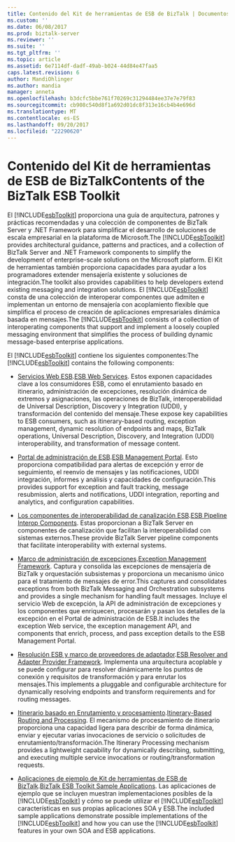 ```yaml
---
title: Contenido del Kit de herramientas de ESB de BizTalk | Documentos de Microsoft
ms.custom: ''
ms.date: 06/08/2017
ms.prod: biztalk-server
ms.reviewer: ''
ms.suite: ''
ms.tgt_pltfrm: ''
ms.topic: article
ms.assetid: 6e7114df-dadf-49ab-b024-44d84e47faa5
caps.latest.revision: 6
author: MandiOhlinger
ms.author: mandia
manager: anneta
ms.openlocfilehash: b3dcfc5bbe761f70269c31294484ee37e7e79f83
ms.sourcegitcommit: cb908c540d8f1a692d01dc8f313e16cb4b4e696d
ms.translationtype: MT
ms.contentlocale: es-ES
ms.lasthandoff: 09/20/2017
ms.locfileid: "22290620"
---
```

# <a name="contents-of-the-biztalk-esb-toolkit"></a><span data-ttu-id="73b63-102">Contenido del Kit de herramientas de ESB de BizTalk</span><span class="sxs-lookup"><span data-stu-id="73b63-102">Contents of the BizTalk ESB Toolkit</span></span>
<span data-ttu-id="73b63-103">El [!INCLUDE[esbToolkit](../includes/esbtoolkit-md.md)] proporciona una guía de arquitectura, patrones y prácticas recomendadas y una colección de componentes de BizTalk Server y .NET Framework para simplificar el desarrollo de soluciones de escala empresarial en la plataforma de Microsoft.</span><span class="sxs-lookup"><span data-stu-id="73b63-103">The [!INCLUDE[esbToolkit](../includes/esbtoolkit-md.md)] provides architectural guidance, patterns and practices, and a collection of BizTalk Server and .NET Framework components to simplify the development of enterprise-scale solutions on the Microsoft platform.</span></span> <span data-ttu-id="73b63-104">El Kit de herramientas también proporciona capacidades para ayudar a los programadores extender mensajería existente y soluciones de integración.</span><span class="sxs-lookup"><span data-stu-id="73b63-104">The toolkit also provides capabilities to help developers extend existing messaging and integration solutions.</span></span> <span data-ttu-id="73b63-105">El [!INCLUDE[esbToolkit](../includes/esbtoolkit-md.md)] consta de una colección de interoperar componentes que admiten e implementan un entorno de mensajería con acoplamiento flexible que simplifica el proceso de creación de aplicaciones empresariales dinámica basada en mensajes.</span><span class="sxs-lookup"><span data-stu-id="73b63-105">The [!INCLUDE[esbToolkit](../includes/esbtoolkit-md.md)] consists of a collection of interoperating components that support and implement a loosely coupled messaging environment that simplifies the process of building dynamic message-based enterprise applications.</span></span>  
  
 <span data-ttu-id="73b63-106">El [!INCLUDE[esbToolkit](../includes/esbtoolkit-md.md)] contiene los siguientes componentes:</span><span class="sxs-lookup"><span data-stu-id="73b63-106">The [!INCLUDE[esbToolkit](../includes/esbtoolkit-md.md)] contains the following components:</span></span>  
  
-   <span data-ttu-id="73b63-107">[Servicios Web ESB](../esb-toolkit/esb-web-services.md).</span><span class="sxs-lookup"><span data-stu-id="73b63-107">[ESB Web Services](../esb-toolkit/esb-web-services.md).</span></span> <span data-ttu-id="73b63-108">Estos exponen capacidades clave a los consumidores ESB, como el enrutamiento basado en itinerario, administración de excepciones, resolución dinámica de extremos y asignaciones, las operaciones de BizTalk, interoperabilidad de Universal Description, Discovery y Integration (UDDI), y transformación del contenido del mensaje.</span><span class="sxs-lookup"><span data-stu-id="73b63-108">These expose key capabilities to ESB consumers, such as itinerary-based routing, exception management, dynamic resolution of endpoints and maps, BizTalk operations, Universal Description, Discovery, and Integration (UDDI) interoperability, and transformation of message content.</span></span>  
  
-   <span data-ttu-id="73b63-109">[Portal de administración de ESB](../esb-toolkit/esb-management-portal.md).</span><span class="sxs-lookup"><span data-stu-id="73b63-109">[ESB Management Portal](../esb-toolkit/esb-management-portal.md).</span></span> <span data-ttu-id="73b63-110">Esto proporciona compatibilidad para alertas de excepción y error de seguimiento, el reenvío de mensajes y las notificaciones, UDDI integración, informes y análisis y capacidades de configuración.</span><span class="sxs-lookup"><span data-stu-id="73b63-110">This provides support for exception and fault tracking, message resubmission, alerts and notifications, UDDI integration, reporting and analytics, and configuration capabilities.</span></span>  
  
-   <span data-ttu-id="73b63-111">[Los componentes de interoperabilidad de canalización ESB](../esb-toolkit/esb-pipeline-interop-components.md).</span><span class="sxs-lookup"><span data-stu-id="73b63-111">[ESB Pipeline Interop Components](../esb-toolkit/esb-pipeline-interop-components.md).</span></span> <span data-ttu-id="73b63-112">Estas proporcionan a BizTalk Server en componentes de canalización que facilitan la interoperabilidad con sistemas externos.</span><span class="sxs-lookup"><span data-stu-id="73b63-112">These provide BizTalk Server pipeline components that facilitate interoperability with external systems.</span></span>  
  
-   <span data-ttu-id="73b63-113">[Marco de administración de excepciones](../esb-toolkit/exception-management-framework.md).</span><span class="sxs-lookup"><span data-stu-id="73b63-113">[Exception Management Framework](../esb-toolkit/exception-management-framework.md).</span></span> <span data-ttu-id="73b63-114">Captura y consolida las excepciones de mensajería de BizTalk y orquestación subsistemas y proporciona un mecanismo único para el tratamiento de mensajes de error.</span><span class="sxs-lookup"><span data-stu-id="73b63-114">This captures and consolidates exceptions from both BizTalk Messaging and Orchestration subsystems and provides a single mechanism for handling fault messages.</span></span> <span data-ttu-id="73b63-115">Incluye el servicio Web de excepción, la API de administración de excepciones y los componentes que enriquecen, procesarán y pasan los detalles de la excepción en el Portal de administración de ESB.</span><span class="sxs-lookup"><span data-stu-id="73b63-115">It includes the exception Web service, the exception management API, and components that enrich, process, and pass exception details to the ESB Management Portal.</span></span>  
  
-   <span data-ttu-id="73b63-116">[Resolución ESB y marco de proveedores de adaptador](../esb-toolkit/esb-resolver-and-adapter-provider-framework.md).</span><span class="sxs-lookup"><span data-stu-id="73b63-116">[ESB Resolver and Adapter Provider Framework](../esb-toolkit/esb-resolver-and-adapter-provider-framework.md).</span></span> <span data-ttu-id="73b63-117">Implementa una arquitectura acoplable y se puede configurar para resolver dinámicamente los puntos de conexión y requisitos de transformación y para enrutar los mensajes.</span><span class="sxs-lookup"><span data-stu-id="73b63-117">This implements a pluggable and configurable architecture for dynamically resolving endpoints and transform requirements and for routing messages.</span></span>  
  
-   <span data-ttu-id="73b63-118">[Itinerario basado en Enrutamiento y procesamiento](../esb-toolkit/itinerary-based-routing-and-processing.md).</span><span class="sxs-lookup"><span data-stu-id="73b63-118">[Itinerary-Based Routing and Processing](../esb-toolkit/itinerary-based-routing-and-processing.md).</span></span> <span data-ttu-id="73b63-119">El mecanismo de procesamiento de itinerario proporciona una capacidad ligera para describir de forma dinámica, enviar y ejecutar varias invocaciones de servicio o solicitudes de enrutamiento/transformación.</span><span class="sxs-lookup"><span data-stu-id="73b63-119">The Itinerary Processing mechanism provides a lightweight capability for dynamically describing, submitting, and executing multiple service invocations or routing/transformation requests.</span></span>  
  
-   <span data-ttu-id="73b63-120">[Aplicaciones de ejemplo de Kit de herramientas de ESB de BizTalk](../esb-toolkit/biztalk-esb-toolkit-sample-applications.md).</span><span class="sxs-lookup"><span data-stu-id="73b63-120">[BizTalk ESB Toolkit Sample Applications](../esb-toolkit/biztalk-esb-toolkit-sample-applications.md).</span></span> <span data-ttu-id="73b63-121">Las aplicaciones de ejemplo que se incluyen muestran implementaciones posibles de la [!INCLUDE[esbToolkit](../includes/esbtoolkit-md.md)] y cómo se puede utilizar el [!INCLUDE[esbToolkit](../includes/esbtoolkit-md.md)] características en sus propias aplicaciones SOA y ESB.</span><span class="sxs-lookup"><span data-stu-id="73b63-121">The included sample applications demonstrate possible implementations of the [!INCLUDE[esbToolkit](../includes/esbtoolkit-md.md)] and how you can use the [!INCLUDE[esbToolkit](../includes/esbtoolkit-md.md)] features in your own SOA and ESB applications.</span></span>